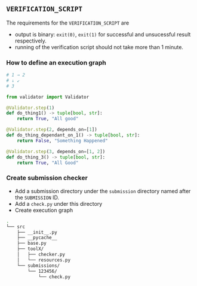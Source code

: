 ## `VERIFICATION_SCRIPT`

The requirements for the `VERIFICATION_SCRIPT` are 
- output is binary: `exit(0)`, `exit(1)` for successful and unsucessful result respectively.
- running of the verification script should not take more than 1 minute.

### How to define an execution graph

```python
# 1 → 2
# ↓ ↙
# 3    

from validator import Validator

@Validator.step(1)
def do_thing1() -> tuple[bool, str]:
    return True, "All good"

@Validator.step(2, depends_on=[1])
def do_thing_dependant_on_1() -> tuple[bool, str]:
    return False, "Something Happened"

@Validator.step(3, depends_on=[1, 2])
def do_thing_3() -> tuple[bool, str]:
    return True, "All Good"
```

### Create submission checker

- Add a submission directory under the `submission` directory named after the `SUBMISSION` ID.
- Add a `check.py` under this directory
- Create execution graph

```sh
.
└── src
    ├── __init__.py
    ├── __pycache__
    ├── base.py
    ├── toolX/
    │   ├── checker.py 
    │   └── resources.py 
    └── submissions/
        └── 123456/
            └── check.py
``` 

